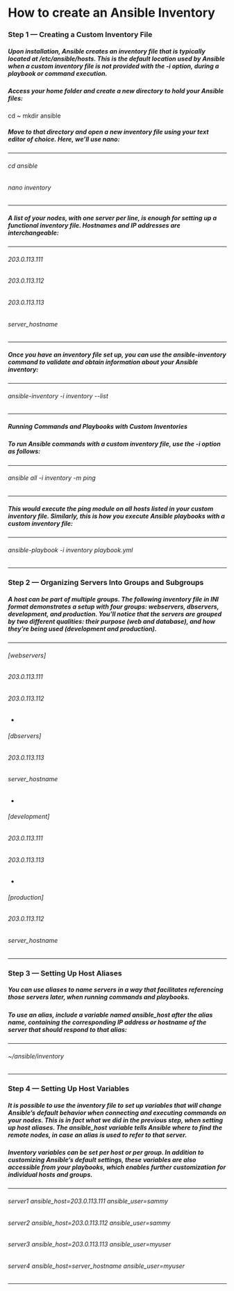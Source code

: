 # How to create an Ansible Inventory
### Step 1 — Creating a Custom Inventory File
##### Upon installation, Ansible creates an inventory file that is typically located at /etc/ansible/hosts. This is the default location used by Ansible when a custom inventory file is not provided with the -i option, during a playbook or command execution.

##### Access your home folder and create a new directory to hold your Ansible files:


  cd ~
  mkdir ansible


##### Move to that directory and open a new inventory file using your text editor of choice. Here, we’ll use nano:

------------------
###### cd ansible
###### nano inventory
------------------

##### A list of your nodes, with one server per line, is enough for setting up a functional inventory file. Hostnames and IP addresses are interchangeable:
------------------
###### 203.0.113.111
###### 203.0.113.112
###### 203.0.113.113
###### server_hostname
------------------

##### Once you have an inventory file set up, you can use the ansible-inventory command to validate and obtain information about your Ansible inventory:
------------------
###### ansible-inventory -i inventory --list
------------------

##### Running Commands and Playbooks with Custom Inventories
##### To run Ansible commands with a custom inventory file, use the -i option as follows:
------------------
###### ansible all -i inventory -m ping
------------------
##### This would execute the ping module on all hosts listed in your custom inventory file. Similarly, this is how you execute Ansible playbooks with a custom inventory file:
------------------
###### ansible-playbook -i inventory playbook.yml
------------------


### Step 2 — Organizing Servers Into Groups and Subgroups
##### A host can be part of multiple groups. The following inventory file in INI format demonstrates a setup with four groups: webservers, dbservers, development, and production. You’ll notice that the servers are grouped by two different qualities: their purpose (web and database), and how they’re being used (development and production).
------------------
###### [webservers]
###### 203.0.113.111
###### 203.0.113.112
-
###### [dbservers]
###### 203.0.113.113
###### server_hostname
-
###### [development]
###### 203.0.113.111
###### 203.0.113.113
-
###### [production]
###### 203.0.113.112
###### server_hostname
------------------
### Step 3 — Setting Up Host Aliases
##### You can use aliases to name servers in a way that facilitates referencing those servers later, when running commands and playbooks.

##### To use an alias, include a variable named ansible_host after the alias name, containing the corresponding IP address or hostname of the server that should respond to that alias:
------------------
###### ~/ansible/inventory
------------------
### Step 4 — Setting Up Host Variables
##### It is possible to use the inventory file to set up variables that will change Ansible’s default behavior when connecting and executing commands on your nodes. This is in fact what we did in the previous step, when setting up host aliases. The ansible_host variable tells Ansible where to find the remote nodes, in case an alias is used to refer to that server.

##### Inventory variables can be set per host or per group. In addition to customizing Ansible’s default settings, these variables are also accessible from your playbooks, which enables further customization for individual hosts and groups.
------------------
###### server1 ansible_host=203.0.113.111 ansible_user=sammy
###### server2 ansible_host=203.0.113.112 ansible_user=sammy
###### server3 ansible_host=203.0.113.113 ansible_user=myuser
###### server4 ansible_host=server_hostname ansible_user=myuser
------------------
